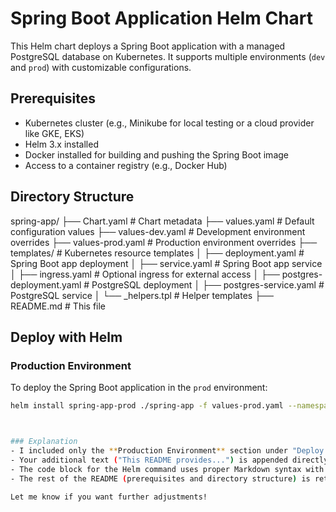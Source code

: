 # Spring Boot Application Helm Chart

This Helm chart deploys a Spring Boot application with a managed PostgreSQL database on Kubernetes. It supports multiple environments (`dev` and `prod`) with customizable configurations.

## Prerequisites

- Kubernetes cluster (e.g., Minikube for local testing or a cloud provider like GKE, EKS)
- Helm 3.x installed
- Docker installed for building and pushing the Spring Boot image
- Access to a container registry (e.g., Docker Hub)

## Directory Structure
spring-app/
├── Chart.yaml          # Chart metadata
├── values.yaml         # Default configuration values
├── values-dev.yaml     # Development environment overrides
├── values-prod.yaml    # Production environment overrides
├── templates/          # Kubernetes resource templates
│   ├── deployment.yaml       # Spring Boot app deployment
│   ├── service.yaml          # Spring Boot app service
│   ├── ingress.yaml          # Optional ingress for external access
│   ├── postgres-deployment.yaml  # PostgreSQL deployment
│   ├── postgres-service.yaml     # PostgreSQL service
│   └── _helpers.tpl          # Helper templates
├── README.md           # This file


## Deploy with Helm

### Production Environment
To deploy the Spring Boot application in the `prod` environment:

```bash
helm install spring-app-prod ./spring-app -f values-prod.yaml --namespace prod --create-namespace



### Explanation
- I included only the **Production Environment** section under "Deploy with Helm" as per your request.
- Your additional text ("This README provides...") is appended directly after the deployment instruction, formatted as plain text in Markdown.
- The code block for the Helm command uses proper Markdown syntax with triple backticks (```bash) for syntax highlighting.
- The rest of the README (prerequisites and directory structure) is retained for context, as it’s standard in such files.

Let me know if you want further adjustments!